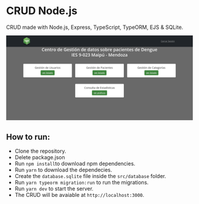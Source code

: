 # CRUD Node.js
CRUD made with Node.js, Express, TypeScript, TypeORM, EJS &amp; SQLite.

![Home page image](https://github.com/mjperez89/crud-progra2/blob/564dab6aaff3c501c33448c28d98535146c29117/public/img/home.png)

## How to run:
- Clone the repository.
- Delete package.json
- Run `npm install`to download npm dependencies.
- Run `yarn` to download the dependecies.
- Create the `database.sqlite` file inside the `src/database` folder.
- Run `yarn typeorm migration:run` to run the migrations.
- Run `yarn dev` to start the server.
- The CRUD will be avaiable at `http://localhost:3000`.


